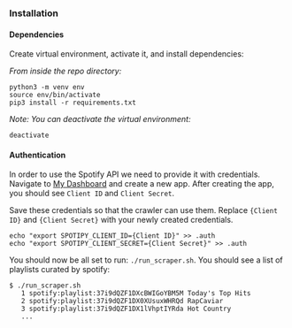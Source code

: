 ### Installation

#### Dependencies
Create virtual environment, activate it, and install dependencies:

*From inside the repo directory:*
```
python3 -m venv env
source env/bin/activate
pip3 install -r requirements.txt
```

*Note: You can deactivate the virtual environment:*

`deactivate`

#### Authentication

In order to use the Spotify API we need to provide it with credentials. Navigate to 
[My Dashboard](https://developer.spotify.com/dashboard/applications) and create a new app. After creating the app,
you should see `Client ID` and `Client Secret`.

Save these credentials so that the crawler can use them. Replace `{Client ID}` and `{Client Secret}` with your newly 
created credentials.
```
echo "export SPOTIPY_CLIENT_ID={Client ID}" >> .auth
echo "export SPOTIPY_CLIENT_SECRET={Client Secret}" >> .auth
```

You should now be all set to run: `./run_scraper.sh`. You should see a list of playlists curated by spotify:

```
$ ./run_scraper.sh
   1 spotify:playlist:37i9dQZF1DXcBWIGoYBM5M Today's Top Hits
   2 spotify:playlist:37i9dQZF1DX0XUsuxWHRQd RapCaviar
   3 spotify:playlist:37i9dQZF1DX1lVhptIYRda Hot Country
   ...
```
